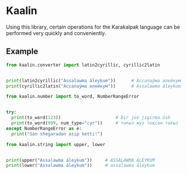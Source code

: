 # Kaalin

<p>
    Using this library, certain operations for the Karakalpak language can be performed very quickly and conveniently.
</p>

## Example
```python
from kaalin.converter import latin2cyrillic, cyrillic2latin


print(latin2cyrillic("Assalawma áleykum"))      # Ассалаўма әлейкум
print(cyrillic2latin("Ассалаўма әлейкум"))      # Assalawma áleykum
```

```python
from kaalin.number import to_word, NumberRangeError


try:
  print(to_word(123))                     # bir júz jigirma úsh
  print(to_word(999, num_type="cyr"))     # тоғыз жүз тоқсан тоғыз
except NumberRangeError as e:
  print("San shegaradan asıp ketti!")
```

```python
from kaalin.string import upper, lower


print(upper("Assalawma áleykum"))     # ASSALAWMA ÁLEYKUM
print(lower("Assalawma áleykum"))     # assalawma áleykum
```

